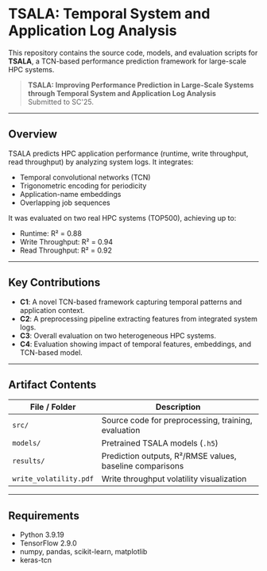 # TSALA: Temporal System and Application Log Analysis

This repository contains the source code, models, and evaluation scripts for **TSALA**, a TCN-based performance prediction framework for large-scale HPC systems.

> **TSALA: Improving Performance Prediction in Large-Scale Systems through Temporal System and Application Log Analysis**  
> Submitted to SC'25.

---

## Overview

TSALA predicts HPC application performance (runtime, write throughput, read throughput) by analyzing system logs. It integrates:

- Temporal convolutional networks (TCN)
- Trigonometric encoding for periodicity
- Application-name embeddings
- Overlapping job sequences

It was evaluated on two real HPC systems (TOP500), achieving up to:
- Runtime: R² = 0.88
- Write Throughput: R² = 0.94
- Read Throughput: R² = 0.92

---

## Key Contributions

- **C1**: A novel TCN-based framework capturing temporal patterns and application context.
- **C2**: A preprocessing pipeline extracting features from integrated system logs.
- **C3**: Overall evaluation on two heterogeneous HPC systems.
- **C4**: Evaluation showing impact of temporal features, embeddings, and TCN-based model.

---

## Artifact Contents

| File / Folder | Description |
|---------------|-------------|
| `src/`        | Source code for preprocessing, training, evaluation |
| `models/`     | Pretrained TSALA models (`.h5`) |
| `results/`    | Prediction outputs, R²/RMSE values, baseline comparisons |
| `write_volatility.pdf` | Write throughput volatility visualization |


---

## Requirements

- Python 3.9.19  
- TensorFlow 2.9.0  
- numpy, pandas, scikit-learn, matplotlib  
- keras-tcn

